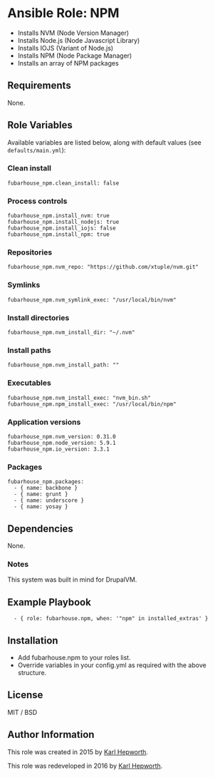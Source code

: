 # Ansible Role: NPM

* Installs NVM (Node Version Manager)
* Installs Node.js (Node Javascript Library)
* Installs IOJS (Variant of Node.js)
* Installs NPM (Node Package Manager)
* Installs an array of NPM packages

## Requirements

  None.

## Role Variables

Available variables are listed below, along with default values (see `defaults/main.yml`):

  ### Clean install
  ````
  fubarhouse_npm.clean_install: false
  ````
  ### Process controls
  ````
  fubarhouse_npm.install_nvm: true
  fubarhouse_npm.install_nodejs: true
  fubarhouse_npm.install_iojs: false
  fubarhouse_npm.install_npm: true
  ````
  ### Repositories
  ````
  fubarhouse_npm.nvm_repo: "https://github.com/xtuple/nvm.git"
  ````
  ### Symlinks
  ````
  fubarhouse_npm.nvm_symlink_exec: "/usr/local/bin/nvm"
  ````
  ### Install directories
  ````
  fubarhouse_npm.nvm_install_dir: "~/.nvm"
  ````
  ### Install paths
  ````
  fubarhouse_npm.nvm_install_path: ""
  ````
  ### Executables
  ````
  fubarhouse_npm.nvm_install_exec: "nvm_bin.sh"
  fubarhouse_npm.npm_install_exec: "/usr/local/bin/npm"
  ````
  ### Application versions
  ````
  fubarhouse_npm.nvm_version: 0.31.0
  fubarhouse_npm.node_version: 5.9.1
  fubarhouse_npm.io_version: 3.3.1
  ````
  ### Packages
  ````
  fubarhouse_npm.packages:
    - { name: backbone }
    - { name: grunt }
    - { name: underscore }
    - { name: yosay }
  ````

## Dependencies

  None.

  ### Notes

  This system was built in mind for DrupalVM.

## Example Playbook

```
  - { role: fubarhouse.npm, when: '"npm" in installed_extras' }
```

## Installation

  * Add fubarhouse.npm to your roles list.
  * Override variables in your config.yml as required with the above structure.

## License

  MIT / BSD

## Author Information

  This role was created in 2015 by [Karl Hepworth](https://twitter.com/fubarhouse).

  This role was redeveloped in 2016 by [Karl Hepworth](https://twitter.com/fubarhouse).
